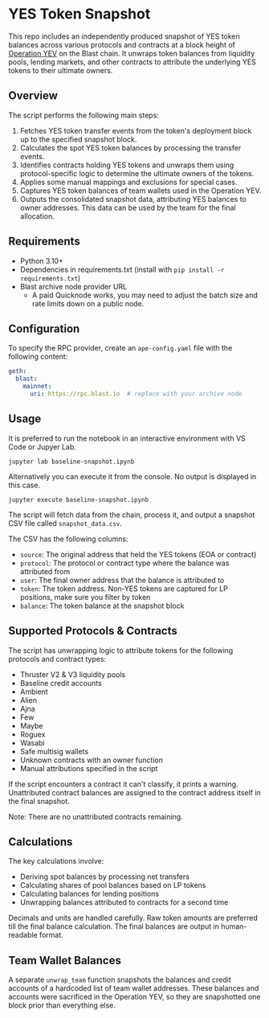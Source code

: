 # YES Token Snapshot

This repo includes an independently produced snapshot of YES token balances across various protocols and contracts at a block height of [Operation YEV](https://mirror.xyz/0xe7AD459A24A10C5E94B76CcD24da62A8394eBf5f/egAUJ7mxagSBF_s9tsFqV4R_ATLMh_GfjasRe4YITKM) on the Blast chain. It unwraps token balances from liquidity pools, lending markets, and other contracts to attribute the underlying YES tokens to their ultimate owners.

## Overview

The script performs the following main steps:

1. Fetches YES token transfer events from the token's deployment block up to the specified snapshot block.
2. Calculates the spot YES token balances by processing the transfer events. 
3. Identifies contracts holding YES tokens and unwraps them using protocol-specific logic to determine the ultimate owners of the tokens.
4. Applies some manual mappings and exclusions for special cases.
5. Captures YES token balances of team wallets used in the Operation YEV.
6. Outputs the consolidated snapshot data, attributing YES balances to owner addresses. This data can be used by the team for the final allocation.

## Requirements

- Python 3.10+ 
- Dependencies in requirements.txt (install with `pip install -r requirements.txt`)
- Blast archive node provider URL
    - A paid Quicknode works, you may need to adjust the batch size and rate limits down on a public node.

## Configuration

To specify the RPC provider, create an `ape-config.yaml` file with the following content:

```yaml
geth:
  blast:
    mainnet:
      uri: https://rpc.blast.io  # replace with your archive node
```

## Usage

It is preferred to run the notebook in an interactive environment with VS Code or Jupyer Lab.

```
jupyter lab baseline-snapshot.ipynb
```

Alternatively you can execute it from the console. No output is displayed in this case.

```
jupyter execute baseline-snapshot.ipynb
```

The script will fetch data from the chain, process it, and output a snapshot CSV file called `snapshot_data.csv`.

The CSV has the following columns:
- `source`: The original address that held the YES tokens (EOA or contract)
- `protocol`: The protocol or contract type where the balance was attributed from
- `user`: The final owner address that the balance is attributed to
- `token`: The token address. Non-YES tokens are captured for LP positions, make sure you filter by token
- `balance`: The token balance at the snapshot block

## Supported Protocols & Contracts

The script has unwrapping logic to attribute tokens for the following protocols and contract types:

- Thruster V2 & V3 liquidity pools
- Baseline credit accounts
- Ambient
- Alien
- Ajna 
- Few
- Maybe
- Roguex 
- Wasabi
- Safe multisig wallets
- Unknown contracts with an owner function
- Manual attributions specified in the script

If the script encounters a contract it can't classify, it prints a warning. Unattributed contract balances are assigned to the contract address itself in the final snapshot.

Note: There are no unattributed contracts remaining.

## Calculations

The key calculations involve:

- Deriving spot balances by processing net transfers
- Calculating shares of pool balances based on LP tokens
- Calculating balances for lending positions
- Unwrapping balances attributed to contracts for a second time

Decimals and units are handled carefully. Raw token amounts are preferred till the final balance calculation. The final balances are output in human-readable format.

## Team Wallet Balances

A separate `unwrap_team` function snapshots the balances and credit accounts of a hardcoded list of team wallet addresses. These balances and accounts were sacrificed in the Operation YEV, so they are snapshotted one block prior than everything else.
